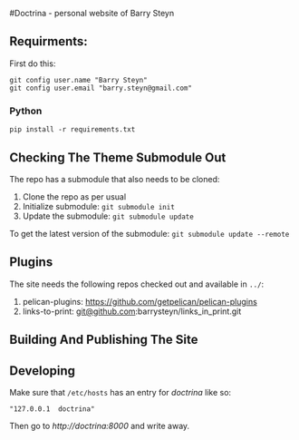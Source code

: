 #Doctrina - personal website of Barry Steyn

## Requirments:

First do this:

```
git config user.name "Barry Steyn"
git config user.email "barry.steyn@gmail.com"
```

### Python

`pip install -r requirements.txt`

## Checking The Theme Submodule Out
The repo has a submodule that also needs to be cloned:

 1. Clone the repo as per usual
 2. Initialize submodule: `git submodule init`
 3. Update the submodule: `git submodule update`

To get the latest version of the submodule: `git submodule update --remote`

## Plugins
The site needs the following repos checked out and available in `../`:

 1. pelican-plugins: https://github.com/getpelican/pelican-plugins
 2. links-to-print: git@github.com:barrysteyn/links_in_print.git

## Building And Publishing The Site


## Developing
Make sure that `/etc/hosts` has an entry for *doctrina* like so:

```
"127.0.0.1 	doctrina"
```

Then go to *http://doctrina:8000* and write away.
